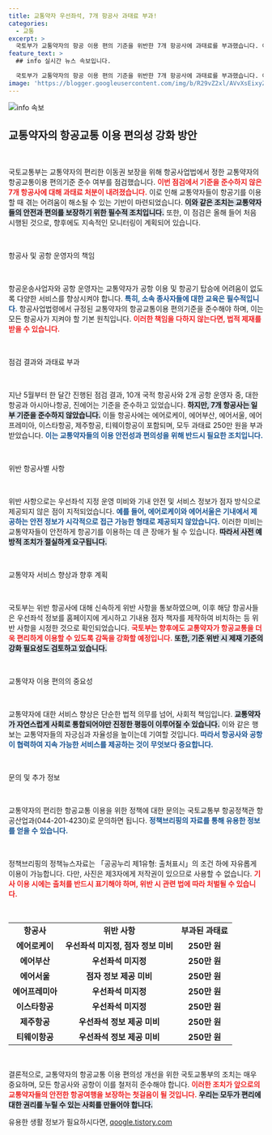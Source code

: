 ```yaml
---
title: 교통약자 우선좌석, 7개 항공사 과태료 부과!
categories:
  - 교통
excerpt: >
  국토부가 교통약자의 항공 이용 편의 기준을 위반한 7개 항공사에 과태료를 부과했습니다. 이들 항공사는 편의기준을 미비하게 준수하여 기회가 되었던 교통약자들의 권리를 침해했습니다. 이제 개선 조치가 진행 중입니다. 
feature_text: >
  ## info 실시간 뉴스 속보입니다.

  국토부가 교통약자의 항공 이용 편의 기준을 위반한 7개 항공사에 과태료를 부과했습니다. 이들 항공사는 편의기준을 미비하게 준수하여 기회가 되었던 교통약자들의 권리를 침해했습니다. 이제 개선 조치가 진행 중입니다. 
image: 'https://blogger.googleusercontent.com/img/b/R29vZ2xl/AVvXsEixyZcFfHzMRdzZMjFBmAUKJYCLCGyLL1o632UiGVXcaFdKo_bkvkuCioo0uUKlGfBVcT3P84aROyZIXSBEx3Aw5nCQ3pTgDom1WDC4m8eifvWiAmWEEVb4x6G_l8C0QH225ldMjyaFvpxGEBGNO37VmDTDMHGhJPq73UglMfDca1-0aw/s1600/blogspot.png'
---
```


<p><img src="https://blogger.googleusercontent.com/img/b/R29vZ2xl/AVvXsEixyZcFfHzMRdzZMjFBmAUKJYCLCGyLL1o632UiGVXcaFdKo_bkvkuCioo0uUKlGfBVcT3P84aROyZIXSBEx3Aw5nCQ3pTgDom1WDC4m8eifvWiAmWEEVb4x6G_l8C0QH225ldMjyaFvpxGEBGNO37VmDTDMHGhJPq73UglMfDca1-0aw/s1600/blogspot.png" alt="info 속보" /></p>

<h2 data-ke-size="size26">교통약자의 항공교통 이용 편의성 강화 방안</h2>

<p data-ke-size="size16">&nbsp;</p>

<p>국토교통부는 교통약자의 편리한 이동권 보장을 위해 항공사업법에서 정한 교통약자의 항공교통이용 편의기준 준수 여부를 점검했습니다. <b><span style="color: #ee2323;">이번 점검에서 기준을 준수하지 않은 7개 항공사에 대해 과태료 처분이 내려졌습니다.</span></b> 이로 인해 교통약자들이 항공기를 이용할 때 겪는 어려움이 해소될 수 있는 기반이 마련되었습니다. <b><span style="background-color: #21538527;">이와 같은 조치는 교통약자들의 안전과 편의를 보장하기 위한 필수적 조치입니다.</span></b> 또한, 이 점검은 올해 들어 처음 시행된 것으로, 향후에도 지속적인 모니터링이 계획되어 있습니다. </p>

<p data-ke-size="size16">&nbsp;</p>

<p>항공사 및 공항 운영자의 책임</p>

<p data-ke-size="size16">&nbsp;</p>

<p>항공운송사업자와 공항 운영자는 교통약자가 공항 이용 및 항공기 탑승에 어려움이 없도록 다양한 서비스를 향상시켜야 합니다. <b><span style="color: #1a5490;">특히, 소속 종사자들에 대한 교육은 필수적입니다.</span></b> 항공사업법령에서 규정된 교통약자의 항공교통이용 편의기준을 준수해야 하며, 이는 모든 항공사가 지켜야 할 기본 원칙입니다. <b><span style="color: #ee2323;">이러한 책임을 다하지 않는다면, 법적 제재를 받을 수 있습니다.</span></b> </p>

<p data-ke-size="size16">&nbsp;</p>

<p>점검 결과와 과태료 부과</p>

<p data-ke-size="size16">&nbsp;</p>

<p>지난 5월부터 한 달간 진행된 점검 결과, 10개 국적 항공사와 2개 공항 운영자 중, 대한항공과 아시아나항공, 진에어는 기준을 준수하고 있었습니다. <b><span style="background-color: #21538527;">하지만, 7개 항공사는 일부 기준을 준수하지 않았습니다.</span></b> 이들 항공사에는 에어로케이, 에어부산, 에어서울, 에어프레미아, 이스타항공, 제주항공, 티웨이항공이 포함되며, 모두 과태료 250만 원을 부과받았습니다. <b><span style="color: #1a5490;">이는 교통약자들의 이용 안전성과 편의성을 위해 반드시 필요한 조치입니다.</span></b> </p>

<p data-ke-size="size16">&nbsp;</p>

<p>위반 항공사별 사항</p>

<p data-ke-size="size16">&nbsp;</p>

<p>위반 사항으로는 우선좌석 지정 운영 미비와 기내 안전 및 서비스 정보가 점자 방식으로 제공되지 않은 점이 지적되었습니다. <b><span style="color: #1a5490;">예를 들어, 에어로케이와 에어서울은 기내에서 제공하는 안전 정보가 시각적으로 접근 가능한 형태로 제공되지 않았습니다.</span></b> 이러한 미비는 교통약자들이 안전하게 항공기를 이용하는 데 큰 장애가 될 수 있습니다. <b><span style="background-color: #21538527;">따라서 사전 예방적 조치가 절실하게 요구됩니다.</span></b> </p>

<p data-ke-size="size16">&nbsp;</p>

<p>교통약자 서비스 향상과 향후 계획</p>

<p data-ke-size="size16">&nbsp;</p>

<p>국토부는 위반 항공사에 대해 신속하게 위반 사항을 통보하였으며, 이후 해당 항공사들은 우선좌석 정보를 홈페이지에 게시하고 기내용 점자 책자를 제작하여 비치하는 등 위반 사항을 시정한 것으로 확인되었습니다. <b><span style="color: #ee2323;">국토부는 향후에도 교통약자가 항공교통을 더욱 편리하게 이용할 수 있도록 감독을 강화할 예정입니다.</span></b> <b><span style="background-color: #21538527;">또한, 기준 위반 시 제재 기준의 강화 필요성도 검토하고 있습니다.</span></b> </p>

<p data-ke-size="size16">&nbsp;</p>

<p>교통약자 이용 편의의 중요성</p>

<p data-ke-size="size16">&nbsp;</p>

<p>교통약자에 대한 서비스 향상은 단순한 법적 의무를 넘어, 사회적 책임입니다. <b><span style="background-color: #21538527;">교통약자가 자연스럽게 사회로 통합되어야만 진정한 평등이 이루어질 수 있습니다.</span></b> 이와 같은 행보는 교통약자들의 자긍심과 자율성을 높이는데 기여할 것입니다. <b><span style="color: #1a5490;">따라서 항공사와 공항이 협력하여 지속 가능한 서비스를 제공하는 것이 무엇보다 중요합니다.</span></b> </p>

<p data-ke-size="size16">&nbsp;</p>

<p>문의 및 추가 정보</p>

<p data-ke-size="size16">&nbsp;</p>

<p>교통약자의 편리한 항공교통 이용을 위한 정책에 대한 문의는 국토교통부 항공정책관 항공산업과(044-201-4230)로 문의하면 됩니다. <b><span style="color: #1a5490;">정책브리핑의 자료를 통해 유용한 정보를 얻을 수 있습니다.</span></b> </p>

<p data-ke-size="size16">&nbsp;</p>

<p>정책브리핑의 정책뉴스자료는 「공공누리 제1유형: 출처표시」의 조건 하에 자유롭게 이용이 가능합니다. 다만, 사진은 제3자에게 저작권이 있으므로 사용할 수 없습니다. <b><span style="color: #ee2323;">기사 이용 시에는 출처를 반드시 표기해야 하며, 위반 시 관련 법에 따라 처벌될 수 있습니다.</span></b> <p data-ke-size="size16">&nbsp;</p> </p>

<table style="width: 100%; border-collapse: collapse;">
    <tbody>
        <tr>
            <td style="text-align: center; height: 17px;"><b>항공사</b></td>
            <td style="text-align: center; height: 17px;"><b>위반 사항</b></td>
            <td style="text-align: center; height: 17px;"><b>부과된 과태료</b></td>
        </tr>
        <tr>
            <td style="text-align: center; height: 17px;"><b>에어로케이</b></td>
            <td style="text-align: center; height: 17px;"><b>우선좌석 미지정, 점자 정보 미비</b></td>
            <td style="text-align: center; height: 17px;"><b>250만 원</b></td>
        </tr>
        <tr>
            <td style="text-align: center; height: 17px;"><b>에어부산</b></td>
            <td style="text-align: center; height: 17px;"><b>우선좌석 미지정</b></td>
            <td style="text-align: center; height: 17px;"><b>250만 원</b></td>
        </tr>
        <tr>
            <td style="text-align: center; height: 17px;"><b>에어서울</b></td>
            <td style="text-align: center; height: 17px;"><b>점자 정보 제공 미비</b></td>
            <td style="text-align: center; height: 17px;"><b>250만 원</b></td>
        </tr>
        <tr>
            <td style="text-align: center; height: 17px;"><b>에어프레미아</b></td>
            <td style="text-align: center; height: 17px;"><b>우선좌석 미지정</b></td>
            <td style="text-align: center; height: 17px;"><b>250만 원</b></td>
        </tr>
        <tr>
            <td style="text-align: center; height: 17px;"><b>이스타항공</b></td>
            <td style="text-align: center; height: 17px;"><b>우선좌석 미지정</b></td>
            <td style="text-align: center; height: 17px;"><b>250만 원</b></td>
        </tr>
        <tr>
            <td style="text-align: center; height: 17px;"><b>제주항공</b></td>
            <td style="text-align: center; height: 17px;"><b>우선좌석 정보 제공 미비</b></td>
            <td style="text-align: center; height: 17px;"><b>250만 원</b></td>
        </tr>
        <tr>
            <td style="text-align: center; height: 17px;"><b>티웨이항공</b></td>
            <td style="text-align: center; height: 17px;"><b>우선좌석 정보 제공 미비</b></td>
            <td style="text-align: center; height: 17px;"><b>250만 원</b></td>
        </tr>
    </tbody>
</table>

<p data-ke-size="size16">&nbsp;</p>

<p>결론적으로, 교통약자의 항공교통 이용 편의성 개선을 위한 국토교통부의 조치는 매우 중요하며, 모든 항공사와 공항이 이를 철저히 준수해야 합니다. <b><span style="color: #ee2323;">이러한 조치가 앞으로의 교통약자들의 안전한 항공여행을 보장하는 첫걸음이 될 것입니다.</span></b> <b><span style="background-color: #21538527;">우리는 모두가 편리에 대한 권리를 누릴 수 있는 사회를 만들어야 합니다.</span></b></p>
유용한 생활 정보가 필요하시다면, <a href="https://qoogle.tistory.com" rel="dofollow">qoogle.tistory.com</a>


